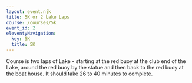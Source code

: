 ```yaml
---
layout: event.njk
title: 5K or 2 Lake Laps
course: /courses/5k
event_id: 2
eleventyNavigation:
  key: 5K
  title: 5K
---
```


Course is two laps of Lake -  starting at the red buoy at the club end of the Lake, around the red buoy by the statue and then back to the red buoy at the boat house.  It should take 26 to 40 minutes to complete.